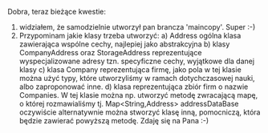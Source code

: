 Dobra, teraz bieżące kwestie:
1) widziałem, że samodzielnie utworzył pan brancza 'maincopy'. Super :-)
2) Przypominam jakie klasy trzeba utworzyć:
   a) Address ogólna klasa zawierająca wspólne cechy, najlepiej jako abstrakcyjna
   b) klasy CompanyAddress oraz StorageAddress reprezentujące wyspecjalizowane adresy tzn. specyficzne cechy, wyjątkowe dla danej klasy
   c) klasa Company reprezentująca firmę, jako pola w tej klasie można użyć typy, które utworzyliśmy w ramach dotychczasowej nauki, albo zaproponować inne.
   d) klasa reprezentująca zbiór firm o nazwie Companies. W tej klasie można np. utworzyć metodę zwracającą mapę, o której rozmawialiśmy tj. Map<String,Address> addressDataBase
   oczywiście alternatywnie można stworzyć klasę inną, pomocniczą, która będzie zawierać powyższą metodę. Zdaję się na Pana :-)